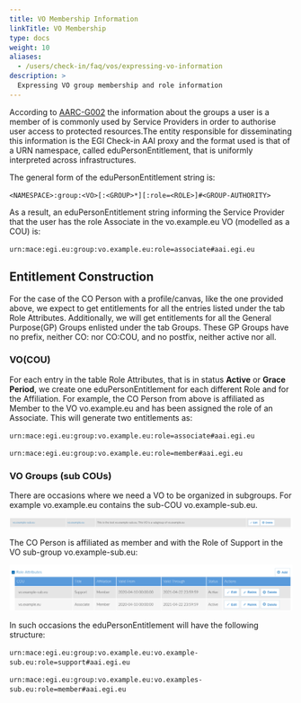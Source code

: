 ```yaml
---
title: VO Membership Information
linkTitle: VO Membership
type: docs
weight: 10
aliases:
  - /users/check-in/faq/vos/expressing-vo-information
description: >
  Expressing VO group membership and role information
---
```


According to [AARC-G002](https://aarc-community.org/guidelines/aarc-g002/) the
information about the groups a user is a member of is commonly used by Service
Providers in order to authorise user access to protected resources.The entity
responsible for disseminating this information is the EGI Check-in AAI proxy and
the format used is that of a URN namespace, called eduPersonEntitlement, that is
uniformly interpreted across infrastructures.

The general form of the eduPersonEntitlement string is:

`<NAMESPACE>:group:<VO>[:<GROUP>*][:role=<ROLE>]#<GROUP-AUTHORITY>`

As a result, an eduPersonEntitlement string informing the Service Provider that
the user has the role Associate in the vo.example.eu VO (modelled as a COU) is:

`urn:mace:egi.eu:group:vo.example.eu:role=associate#aai.egi.eu`

## Entitlement Construction

For the case of the CO Person with a profile/canvas, like the one provided
above, we expect to get entitlements for all the entries listed under the tab
Role Attributes. Additionally, we will get entitlements for all the General
Purpose(GP) Groups enlisted under the tab Groups. These GP Groups have no
prefix, neither CO: nor CO:COU, and no postfix, neither active nor all.

### VO(COU)

For each entry in the table Role Attributes, that is in status **Active** or
**Grace Period**, we create one eduPersonEntitlement for each different Role and
for the Affiliation. For example, the CO Person from above is affiliated as
Member to the VO vo.example.eu and has been assigned the role of an Associate.
This will generate two entitlements as:

`urn:mace:egi.eu:group:vo.example.eu:role=associate#aai.egi.eu`

`urn:mace:egi.eu:group:vo.example.eu:role=member#aai.egi.eu`

### VO Groups (sub COUs)

There are occasions where we need a VO to be organized in subgroups. For example
vo.example.eu contains the sub-COU vo.example-sub.eu.

![VO subgroup](vo-subgroup.png)

The CO Person is affiliated as member and with the Role of Support in the VO
sub-group vo.example-sub.eu:

![VO subgroup membership](vo-subgroup-membership.png)

In such occasions the eduPersonEntitlement will have the following structure:

`urn:mace:egi.eu:group:vo.example.eu:vo.example-sub.eu:role=support#aai.egi.eu`

`urn:mace:egi.eu:group:vo.example.eu:vo.examples-sub.eu:role=member#aai.egi.eu`
